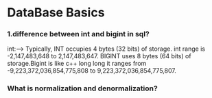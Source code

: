 # DataBase Basics
### 1.difference between int and bigint in sql?
int:--> Typically, INT occupies 4 bytes (32 bits) of storage. int range is -2,147,483,648 to 2,147,483,647.
BIGINT uses 8 bytes (64 bits) of storage.Bigint is like c++ long long it ranges from -9,223,372,036,854,775,808 to 9,223,372,036,854,775,807.

### What is normalization and denormalization?
